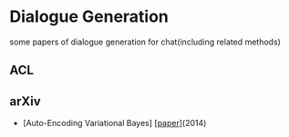 # Dialogue Generation
some papers of dialogue generation for chat(including related methods)
## ACL
## arXiv
* [Auto-Encoding Variational Bayes] [[paper](https://arxiv.org/pdf/1312.6114.pdf)](2014)
  
  

